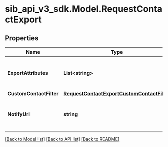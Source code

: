 # sib_api_v3_sdk.Model.RequestContactExport
## Properties

Name | Type | Description | Notes
------------ | ------------- | ------------- | -------------
**ExportAttributes** | **List&lt;string&gt;** | List of all the attributes that you want to export. These attributes must be present in your contact database. For example, [&#39;fname&#39;, &#39;lname&#39;, &#39;email&#39;]. | [optional] 
**CustomContactFilter** | [**RequestContactExportCustomContactFilter**](RequestContactExportCustomContactFilter.md) |  | 
**NotifyUrl** | **string** | Webhook that will be called once the export process is finished. For reference, https://help.sendinblue.com/hc/en-us/articles/360007666479 | [optional] 

[[Back to Model list]](../README.md#documentation-for-models) [[Back to API list]](../README.md#documentation-for-api-endpoints) [[Back to README]](../README.md)


